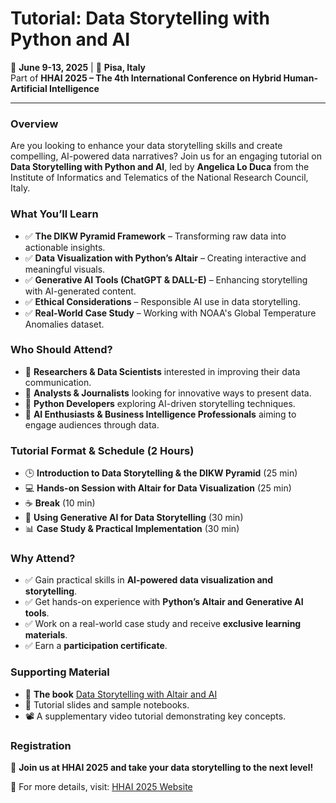 # Tutorial: Data Storytelling with Python and AI


📅 **June 9-13, 2025** | 📍 **Pisa, Italy**  
Part of **HHAI 2025 – The 4th International Conference on Hybrid Human-Artificial Intelligence**

---

### Overview
Are you looking to enhance your data storytelling skills and create compelling, AI-powered data narratives? Join us for an engaging tutorial on **Data Storytelling with Python and AI**, led by **Angelica Lo Duca** from the Institute of Informatics and Telematics of the National Research Council, Italy.

### What You’ll Learn
- ✅ **The DIKW Pyramid Framework** – Transforming raw data into actionable insights.
- ✅ **Data Visualization with Python’s Altair** – Creating interactive and meaningful visuals.
- ✅ **Generative AI Tools (ChatGPT & DALL-E)** – Enhancing storytelling with AI-generated content.
- ✅ **Ethical Considerations** – Responsible AI use in data storytelling.
- ✅ **Real-World Case Study** – Working with NOAA's Global Temperature Anomalies dataset.

### Who Should Attend?
- 🔹 **Researchers & Data Scientists** interested in improving their data communication.
- 🔹 **Analysts & Journalists** looking for innovative ways to present data.
- 🔹 **Python Developers** exploring AI-driven storytelling techniques.
- 🔹 **AI Enthusiasts & Business Intelligence Professionals** aiming to engage audiences through data.

### Tutorial Format & Schedule (2 Hours)
- 🕒 **Introduction to Data Storytelling & the DIKW Pyramid** (25 min)
- 💻 **Hands-on Session with Altair for Data Visualization** (25 min)
- ☕ **Break** (10 min)
- 🤖 **Using Generative AI for Data Storytelling** (30 min)
- 📊 **Case Study & Practical Implementation** (30 min)

### Why Attend?
- ✅ Gain practical skills in **AI-powered data visualization and storytelling**.
- ✅ Get hands-on experience with **Python’s Altair and Generative AI tools**.
- ✅ Work on a real-world case study and receive **exclusive learning materials**.
- ✅ Earn a **participation certificate**.

### Supporting Material
- 📘 **The book** [Data Storytelling with Altair and AI](https://www.manning.com/books/data-storytelling-with-altair-and-ai)
- 📄 Tutorial slides and sample notebooks.
- 📽️ A supplementary video tutorial demonstrating key concepts.

### Registration
📢 **Join us at HHAI 2025 and take your data storytelling to the next level!**

🔗 For more details, visit: [HHAI 2025 Website](https://hhai-conference.org/2025/)  

